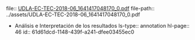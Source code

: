 file:: [UDLA-EC-TEC-2018-06_1641417048170_0.pdf](../assets/UDLA-EC-TEC-2018-06_1641417048170_0.pdf)
file-path:: ../assets/UDLA-EC-TEC-2018-06_1641417048170_0.pdf

- Análisis e Interpretación de los resultados 
  ls-type:: annotation
  hl-page:: 46
  id:: 61d61dcd-1148-439f-a241-dfee03455ec0